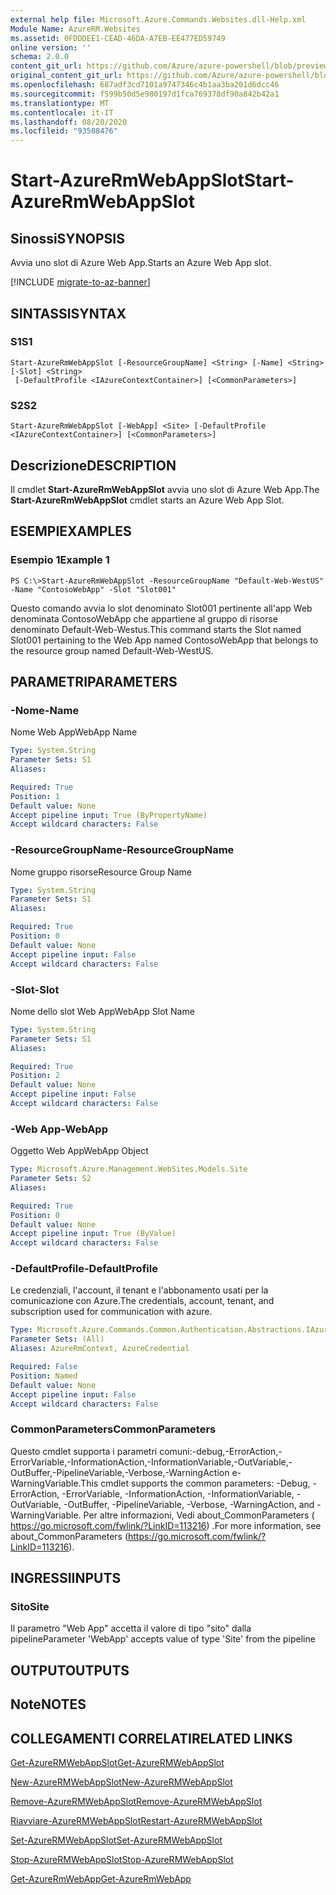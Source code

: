 ```yaml
---
external help file: Microsoft.Azure.Commands.Websites.dll-Help.xml
Module Name: AzureRM.Websites
ms.assetid: 0FDDDEE1-CEAD-46DA-A7EB-EE477ED59749
online version: ''
schema: 2.0.0
content_git_url: https://github.com/Azure/azure-powershell/blob/preview/src/ResourceManager/Websites/Commands.Websites/help/Start-AzureRmWebAppSlot.md
original_content_git_url: https://github.com/Azure/azure-powershell/blob/preview/src/ResourceManager/Websites/Commands.Websites/help/Start-AzureRmWebAppSlot.md
ms.openlocfilehash: 687adf3cd7101a9747346c4b1aa3ba201d6dcc46
ms.sourcegitcommit: f599b50d5e980197d1fca769378df90a842b42a1
ms.translationtype: MT
ms.contentlocale: it-IT
ms.lasthandoff: 08/20/2020
ms.locfileid: "93508476"
---
```

# <span data-ttu-id="16e01-101">Start-AzureRmWebAppSlot</span><span class="sxs-lookup"><span data-stu-id="16e01-101">Start-AzureRmWebAppSlot</span></span>

## <span data-ttu-id="16e01-102">Sinossi</span><span class="sxs-lookup"><span data-stu-id="16e01-102">SYNOPSIS</span></span>
<span data-ttu-id="16e01-103">Avvia uno slot di Azure Web App.</span><span class="sxs-lookup"><span data-stu-id="16e01-103">Starts an Azure Web App slot.</span></span>

[!INCLUDE [migrate-to-az-banner](../../includes/migrate-to-az-banner.md)]

## <span data-ttu-id="16e01-104">SINTASSI</span><span class="sxs-lookup"><span data-stu-id="16e01-104">SYNTAX</span></span>

### <span data-ttu-id="16e01-105">S1</span><span class="sxs-lookup"><span data-stu-id="16e01-105">S1</span></span>
```
Start-AzureRmWebAppSlot [-ResourceGroupName] <String> [-Name] <String> [-Slot] <String>
 [-DefaultProfile <IAzureContextContainer>] [<CommonParameters>]
```

### <span data-ttu-id="16e01-106">S2</span><span class="sxs-lookup"><span data-stu-id="16e01-106">S2</span></span>
```
Start-AzureRmWebAppSlot [-WebApp] <Site> [-DefaultProfile <IAzureContextContainer>] [<CommonParameters>]
```

## <span data-ttu-id="16e01-107">Descrizione</span><span class="sxs-lookup"><span data-stu-id="16e01-107">DESCRIPTION</span></span>
<span data-ttu-id="16e01-108">Il cmdlet **Start-AzureRmWebAppSlot** avvia uno slot di Azure Web App.</span><span class="sxs-lookup"><span data-stu-id="16e01-108">The **Start-AzureRmWebAppSlot** cmdlet starts an Azure Web App Slot.</span></span>

## <span data-ttu-id="16e01-109">ESEMPI</span><span class="sxs-lookup"><span data-stu-id="16e01-109">EXAMPLES</span></span>

### <span data-ttu-id="16e01-110">Esempio 1</span><span class="sxs-lookup"><span data-stu-id="16e01-110">Example 1</span></span>
```
PS C:\>Start-AzureRmWebAppSlot -ResourceGroupName "Default-Web-WestUS" -Name "ContosoWebApp" -Slot "Slot001"
```

<span data-ttu-id="16e01-111">Questo comando avvia lo slot denominato Slot001 pertinente all'app Web denominata ContosoWebApp che appartiene al gruppo di risorse denominato Default-Web-Westus.</span><span class="sxs-lookup"><span data-stu-id="16e01-111">This command starts the Slot named Slot001 pertaining to the Web App named ContosoWebApp that belongs to the resource group named Default-Web-WestUS.</span></span>

## <span data-ttu-id="16e01-112">PARAMETRI</span><span class="sxs-lookup"><span data-stu-id="16e01-112">PARAMETERS</span></span>

### <span data-ttu-id="16e01-113">-Nome</span><span class="sxs-lookup"><span data-stu-id="16e01-113">-Name</span></span>
<span data-ttu-id="16e01-114">Nome Web App</span><span class="sxs-lookup"><span data-stu-id="16e01-114">WebApp Name</span></span>

```yaml
Type: System.String
Parameter Sets: S1
Aliases: 

Required: True
Position: 1
Default value: None
Accept pipeline input: True (ByPropertyName)
Accept wildcard characters: False
```

### <span data-ttu-id="16e01-115">-ResourceGroupName</span><span class="sxs-lookup"><span data-stu-id="16e01-115">-ResourceGroupName</span></span>
<span data-ttu-id="16e01-116">Nome gruppo risorse</span><span class="sxs-lookup"><span data-stu-id="16e01-116">Resource Group Name</span></span>

```yaml
Type: System.String
Parameter Sets: S1
Aliases: 

Required: True
Position: 0
Default value: None
Accept pipeline input: False
Accept wildcard characters: False
```

### <span data-ttu-id="16e01-117">-Slot</span><span class="sxs-lookup"><span data-stu-id="16e01-117">-Slot</span></span>
<span data-ttu-id="16e01-118">Nome dello slot Web App</span><span class="sxs-lookup"><span data-stu-id="16e01-118">WebApp Slot Name</span></span>

```yaml
Type: System.String
Parameter Sets: S1
Aliases: 

Required: True
Position: 2
Default value: None
Accept pipeline input: False
Accept wildcard characters: False
```

### <span data-ttu-id="16e01-119">-Web App</span><span class="sxs-lookup"><span data-stu-id="16e01-119">-WebApp</span></span>
<span data-ttu-id="16e01-120">Oggetto Web App</span><span class="sxs-lookup"><span data-stu-id="16e01-120">WebApp Object</span></span>

```yaml
Type: Microsoft.Azure.Management.WebSites.Models.Site
Parameter Sets: S2
Aliases: 

Required: True
Position: 0
Default value: None
Accept pipeline input: True (ByValue)
Accept wildcard characters: False
```

### <span data-ttu-id="16e01-121">-DefaultProfile</span><span class="sxs-lookup"><span data-stu-id="16e01-121">-DefaultProfile</span></span>
<span data-ttu-id="16e01-122">Le credenziali, l'account, il tenant e l'abbonamento usati per la comunicazione con Azure.</span><span class="sxs-lookup"><span data-stu-id="16e01-122">The credentials, account, tenant, and subscription used for communication with azure.</span></span>

```yaml
Type: Microsoft.Azure.Commands.Common.Authentication.Abstractions.IAzureContextContainer
Parameter Sets: (All)
Aliases: AzureRmContext, AzureCredential

Required: False
Position: Named
Default value: None
Accept pipeline input: False
Accept wildcard characters: False
```

### <span data-ttu-id="16e01-123">CommonParameters</span><span class="sxs-lookup"><span data-stu-id="16e01-123">CommonParameters</span></span>
<span data-ttu-id="16e01-124">Questo cmdlet supporta i parametri comuni:-debug,-ErrorAction,-ErrorVariable,-InformationAction,-InformationVariable,-OutVariable,-OutBuffer,-PipelineVariable,-Verbose,-WarningAction e-WarningVariable.</span><span class="sxs-lookup"><span data-stu-id="16e01-124">This cmdlet supports the common parameters: -Debug, -ErrorAction, -ErrorVariable, -InformationAction, -InformationVariable, -OutVariable, -OutBuffer, -PipelineVariable, -Verbose, -WarningAction, and -WarningVariable.</span></span> <span data-ttu-id="16e01-125">Per altre informazioni, Vedi about_CommonParameters ( https://go.microsoft.com/fwlink/?LinkID=113216) .</span><span class="sxs-lookup"><span data-stu-id="16e01-125">For more information, see about_CommonParameters (https://go.microsoft.com/fwlink/?LinkID=113216).</span></span>

## <span data-ttu-id="16e01-126">INGRESSI</span><span class="sxs-lookup"><span data-stu-id="16e01-126">INPUTS</span></span>

### <span data-ttu-id="16e01-127">Sito</span><span class="sxs-lookup"><span data-stu-id="16e01-127">Site</span></span>
<span data-ttu-id="16e01-128">Il parametro "Web App" accetta il valore di tipo "sito" dalla pipeline</span><span class="sxs-lookup"><span data-stu-id="16e01-128">Parameter 'WebApp' accepts value of type 'Site' from the pipeline</span></span>

## <span data-ttu-id="16e01-129">OUTPUT</span><span class="sxs-lookup"><span data-stu-id="16e01-129">OUTPUTS</span></span>

## <span data-ttu-id="16e01-130">Note</span><span class="sxs-lookup"><span data-stu-id="16e01-130">NOTES</span></span>

## <span data-ttu-id="16e01-131">COLLEGAMENTI CORRELATI</span><span class="sxs-lookup"><span data-stu-id="16e01-131">RELATED LINKS</span></span>

[<span data-ttu-id="16e01-132">Get-AzureRMWebAppSlot</span><span class="sxs-lookup"><span data-stu-id="16e01-132">Get-AzureRMWebAppSlot</span></span>](./Get-AzureRMWebAppSlot.md)

[<span data-ttu-id="16e01-133">New-AzureRMWebAppSlot</span><span class="sxs-lookup"><span data-stu-id="16e01-133">New-AzureRMWebAppSlot</span></span>](./New-AzureRMWebAppSlot.md)

[<span data-ttu-id="16e01-134">Remove-AzureRMWebAppSlot</span><span class="sxs-lookup"><span data-stu-id="16e01-134">Remove-AzureRMWebAppSlot</span></span>](./Remove-AzureRMWebAppSlot.md)

[<span data-ttu-id="16e01-135">Riavviare-AzureRMWebAppSlot</span><span class="sxs-lookup"><span data-stu-id="16e01-135">Restart-AzureRMWebAppSlot</span></span>](./Restart-AzureRMWebAppSlot.md)

[<span data-ttu-id="16e01-136">Set-AzureRMWebAppSlot</span><span class="sxs-lookup"><span data-stu-id="16e01-136">Set-AzureRMWebAppSlot</span></span>](./Set-AzureRMWebAppSlot.md)

[<span data-ttu-id="16e01-137">Stop-AzureRMWebAppSlot</span><span class="sxs-lookup"><span data-stu-id="16e01-137">Stop-AzureRMWebAppSlot</span></span>](./Stop-AzureRMWebAppSlot.md)

[<span data-ttu-id="16e01-138">Get-AzureRmWebApp</span><span class="sxs-lookup"><span data-stu-id="16e01-138">Get-AzureRmWebApp</span></span>](./Get-AzureRmWebApp.md)
